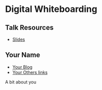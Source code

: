 # Digital Whiteboarding

## Talk Resources
* [Slides](https://www.canva.com/design/DAFyNqCxtF8/9OPmDZ_WT5KHQTzMpdJlMw/view?utm_content=DAFyNqCxtF8&utm_campaign=designshare&utm_medium=link&utm_source=editor)


## Your Name<!-- include: Susan.md -->

* [Your Blog](https://you.blogspot.com/)
* [Your Others links](https://google.com/you)

A bit about you
<!-- endInclude -->

